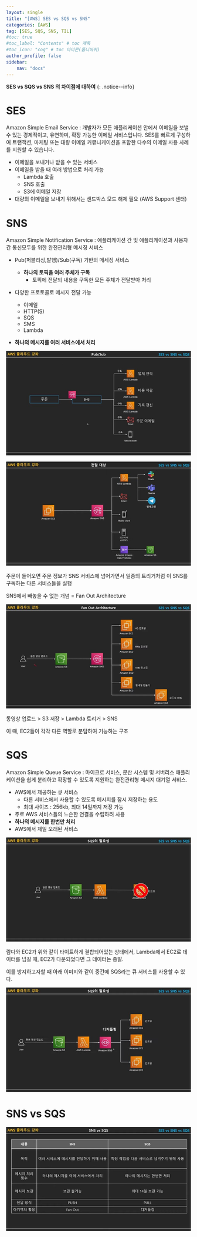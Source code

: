 ```yaml
---
layout: single
title: "[AWS] SES vs SQS vs SNS"
categories: [AWS]
tag: [SES, SQS, SNS, TIL]
#toc: true
#toc_label: "Contents" # toc 제목
#toc_icon: "cog" # toc 아이콘(톱니바퀴)
author_profile: false
sidebar:
    nav: "docs"
---
```




**SES vs SQS vs SNS 의 차이점에 대하여** 
{: .notice--info}



# SES

Amazon Simple Email Service : 개발자가 모든 애플리케이션 안에서 이메일을 보낼 수 있는 경제적이고, 유연하며, 확장 가능한 이메일 서비스입니다. SES를 빠르게 구성하여 트랜잭션, 마케팅 또는 대량 이메일 커뮤니케이션을 포함한 다수의 이메일 사용 사례를 지원할 수 있습니다.

- 이메일을 보내거나 받을 수 있는 서비스
- 이메일을 받을 때 여러 방법으로 처리 가능
  - Lambda 호출
  - SNS 호출
  - S3에 이메일 저장
- 대량의 이메일을 보내기 위해서는 샌드박스 모드 해제 필요 (AWS Support 센터)

# SNS

Amazon Simple Notification Service : 애플리케이션 간 및 애플리케이션과 사용자간 통신모두를 위한 완전관리형 메시징 서비스

- Pub(퍼블리싱,발행)/Sub(구독) 기반의 메세징 서비스
  - **하나의 토픽을 여러 주체가 구독**
    - 토픽에 전달되 내용을 구독한 모든 주체가 전달받아 처리

- 다양한 프로토콜로 메시지 전달 가능
  - 이메일
  - HTTP(S)
  - SQS
  - SMS
  - Lambda
- **하나의 메시지를 여러 서비스에서 처리**



![youtu.be-w7fPh7Z0S8E](../../images/2022-12-05-SES_SQS_SNS/youtu.be-w7fPh7Z0S8E.jpg)

![youtu.be-w7fPh7Z0S8E (1)](../../images/2022-12-05-SES_SQS_SNS/youtu.be-w7fPh7Z0S8E%20(1).jpg)

주문이 들어오면 주문 정보가 SNS 서비스에 넘어가면서 일종의 트리거처럼 이 SNS를 구독하는 다른 서비스들을 실행 

SNS에서 빼놓을 수 없는 개념 = Fan Out Architecture

![youtu.be-w7fPh7Z0S8E (2)](../../images/2022-12-05-SES_SQS_SNS/youtu.be-w7fPh7Z0S8E%20(2).jpg)

동영상 업로드 > S3 저장 > Lambda 트리거 > SNS

이 때, EC2들이 각각 다른 역할로 분담하여 기능하는 구조



# SQS

Amazon Simple Queue Service : 마이크로 서비스, 분산 시스템 및 서버리스 애플리케이션을 쉽게 분리하고 확장할 수 있도록 지원하는 완전관리형 메시지 대기열 서비스.

- AWS에서 제공하는 큐 서비스
  - 다른 서비스에서 사용할 수 있도록 메시지를 잠시 저장하는 용도
  - 최대 사이즈 : 256kb, 최대 14일까지 저장 가능
- 주로 AWS 서비스들의 느슨한 연결을 수립하려 사용
- **하나의 메시지를 한번만 처리**
- AWS에서 제일 오래된 서비스

![youtu.be-w7fPh7Z0S8E (3)](../../images/2022-12-05-SES_SQS_SNS/youtu.be-w7fPh7Z0S8E%20(3).jpg)

람다와 EC2가 위와 같이 타이트하게 결합되어있는 상태에서, Lambda에서 EC2로 데이터를 넘길 때,  EC2가 다운되었다면 그 데이터는 증발.

이를 방지하고자할 때 아래 이미지와 같이 중간에 SQS라는 큐 서비스를 사용할 수 있다.

![youtu.be-w7fPh7Z0S8E (4)](../../images/2022-12-05-SES_SQS_SNS/youtu.be-w7fPh7Z0S8E%20(4).jpg)



# SNS vs SQS

![youtu.be-w7fPh7Z0S8E (5)](../../images/2022-12-05-SES_SQS_SNS/youtu.be-w7fPh7Z0S8E%20(5).jpg)